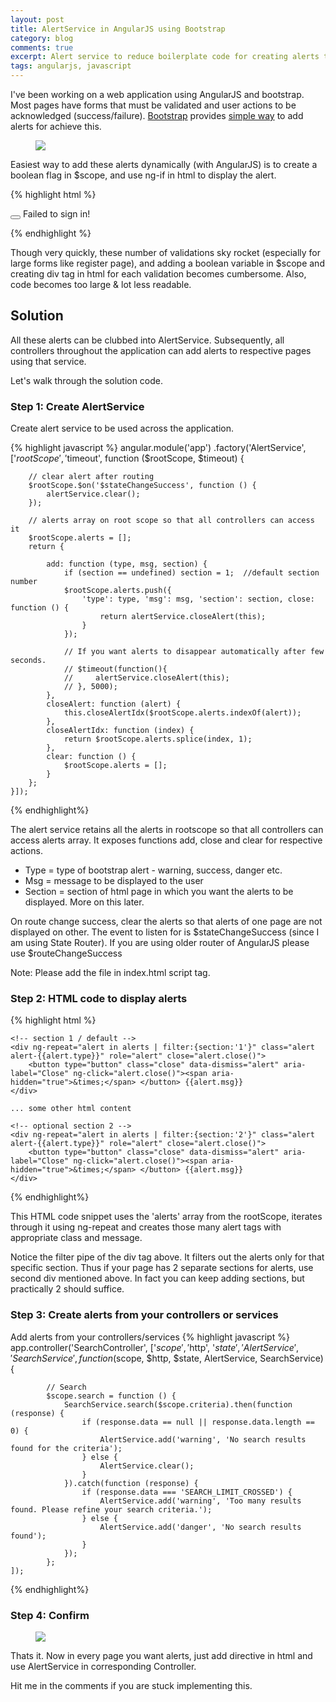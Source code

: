 ```yaml
---
layout: post
title: AlertService in AngularJS using Bootstrap
category: blog
comments: true
excerpt: Alert service to reduce boilerplate code for creating alerts throughout the application.
tags: angularjs, javascript
---
```


I've been working on a web application using AngularJS and bootstrap. 
Most pages have forms that must be validated and user actions to be acknowledged (success/failure). 
[Bootstrap](http://getbootstrap.com/) provides [simple way](http://getbootstrap.com/components/#alerts) to add alerts for achieve this.
     
<figure>
 <a href="{{ site.url }}/images/blog/sejal/login-alert.png"><img src="{{ site.url }}/images/blog/sejal/login-alert.png"></a>
</figure>

Easiest way to add these alerts dynamically (with AngularJS) is to create a boolean flag in $scope, and use ng-if in html to display the alert.

{% highlight html %}

<div ng-if="loginFailed" class="alert alert-danger alert-dismissible" role="alert">
  <button type="button" class="close" data-dismiss="alert" aria-label="Close"></button>
  Failed to sign in!
</div>

{% endhighlight %}

Though very quickly, these number of validations sky rocket (especially for large forms like register page), and adding a boolean 
variable in $scope and creating div tag in html for each validation becomes cumbersome. Also, code becomes too large & lot less readable.

## Solution

All these alerts can be clubbed into AlertService. Subsequently, all controllers throughout the application can add alerts to respective pages
using that service. 

Let's walk through the solution code.

### Step 1: Create AlertService

Create alert service to be used across the application. 

{% highlight javascript %}
angular.module('app')
    .factory('AlertService', ['$rootScope', '$timeout', function ($rootScope, $timeout) {

        // clear alert after routing
        $rootScope.$on('$stateChangeSuccess', function () {
            alertService.clear();
        });
        
        // alerts array on root scope so that all controllers can access it
        $rootScope.alerts = [];
        return {
        
            add: function (type, msg, section) {
                if (section == undefined) section = 1;  //default section number
                $rootScope.alerts.push({
                    'type': type, 'msg': msg, 'section': section, close: function () {
                        return alertService.closeAlert(this);
                    }
                });

                // If you want alerts to disappear automatically after few seconds.
                // $timeout(function(){
                //     alertService.closeAlert(this);
                // }, 5000);
            },
            closeAlert: function (alert) {
                this.closeAlertIdx($rootScope.alerts.indexOf(alert));
            },
            closeAlertIdx: function (index) {
                return $rootScope.alerts.splice(index, 1);
            },
            clear: function () {
                $rootScope.alerts = [];
            }
        };
    }]);
{% endhighlight%}


The alert service retains all the alerts in rootscope so that all controllers can access alerts array. 
It exposes functions add, close and clear for respective actions. 

- Type = type of bootstrap alert - warning, success, danger etc.  
- Msg = message to be displayed to the user  
- Section = section of html page in which you want the alerts to be displayed. More on this later.    

On route change success, clear the alerts so that alerts of one page are not displayed on other. 
The event to listen for is $stateChangeSuccess (since I am using State Router). 
 If you are using older router of AngularJS please use $routeChangeSuccess

Note: Please add the file in index.html script tag. 


### Step 2: HTML code to display alerts

{% highlight html %}

    <!-- section 1 / default -->
    <div ng-repeat="alert in alerts | filter:{section:'1'}" class="alert alert-{{alert.type}}" role="alert" close="alert.close()">
        <button type="button" class="close" data-dismiss="alert" aria-label="Close" ng-click="alert.close()"><span aria-hidden="true">&times;</span> </button> {{alert.msg}}
    </div>
    
    ... some other html content

    <!-- optional section 2 -->
    <div ng-repeat="alert in alerts | filter:{section:'2'}" class="alert alert-{{alert.type}}" role="alert" close="alert.close()">
        <button type="button" class="close" data-dismiss="alert" aria-label="Close" ng-click="alert.close()"><span aria-hidden="true">&times;</span> </button> {{alert.msg}}
    </div>

{% endhighlight%}

This HTML code snippet uses the 'alerts' array from the rootScope, iterates through it using ng-repeat and creates those many alert tags with appropriate class and message. 

Notice the filter pipe of the div tag above. It filters out the alerts only for that specific section. 
Thus if your page has 2 separate sections for alerts, use second div mentioned above. 
In fact you can keep adding sections, but practically 2 should suffice. 

### Step 3: Create alerts from your controllers or services

Add alerts from your controllers/services 
{% highlight javascript %}
app.controller('SearchController',
    ['$scope', '$http', '$state', 'AlertService', 'SearchService',
        function ($scope, $http, $state, AlertService, SearchService) {
            
            // Search
            $scope.search = function () {
                SearchService.search($scope.criteria).then(function (response) {
                    if (response.data == null || response.data.length == 0) {
                        AlertService.add('warning', 'No search results found for the criteria');
                    } else {
                        AlertService.clear();
                    }
                }).catch(function (response) {
                    if (response.data === 'SEARCH_LIMIT_CROSSED') {
                        AlertService.add('warning', 'Too many results found. Please refine your search criteria.');
                    } else {
                        AlertService.add('danger', 'No search results found');
                    }
                });
            };
    ]);
{% endhighlight%}
    
### Step 4: Confirm
<figure>
 <a href="{{ site.url }}/images/blog/sejal/search-results.png"><img src="{{ site.url }}/images/blog/sejal/search-results.png"></a>
</figure>

Thats it. Now in every page you want alerts, just add <alert-service> directive in html and use AlertService in corresponding Controller.

Hit me in the comments if you are stuck implementing this. 